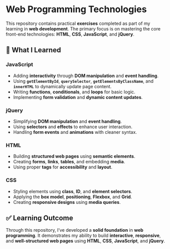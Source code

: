 # Web Programming Technologies

This repository contains practical **exercises** completed as part of my learning in **web development**. The primary focus is on mastering the core front-end technologies: **HTML**, **CSS**, **JavaScript**, and **jQuery**.

## 🔹 What I Learned

### JavaScript
- Adding **interactivity** through **DOM manipulation** and **event handling**.
- Using **`getElementById`**, **`querySelector`**, **`getElementsByClassName`**, and **`innerHTML`** to dynamically update page content.
- Writing **functions**, **conditionals**, and **loops** for basic logic.
- Implementing **form validation** and **dynamic content updates**.

### jQuery
- Simplifying **DOM manipulation** and **event handling**.
- Using **selectors** and **effects** to enhance user interaction.
- Handling **form events** and **animations** with cleaner syntax.

### HTML
- Building **structured web pages** using **semantic elements**.
- Creating **forms**, **links**, **tables**, and embedding **media**.
- Using proper **tags** for **accessibility** and **layout**.

### CSS
- Styling elements using **class**, **ID**, and **element selectors**.
- Applying the **box model**, **positioning**, **Flexbox**, and **Grid**.
- Creating **responsive designs** using **media queries**.

## ✅ Learning Outcome
Through this repository, I’ve developed a **solid foundation** in **web programming**. It demonstrates my ability to build **interactive**, **responsive**, and **well-structured web pages** using **HTML**, **CSS**, **JavaScript**, and **jQuery**.
